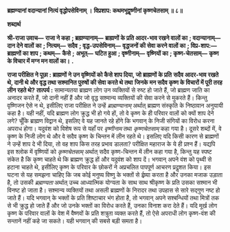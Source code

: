 **ब्रह्मण्यानां वदान्यानां नित्यं वृद्धोपसेविनाम् ।** **विप्रशाप: कथमभूद्वृष्णीनां कृष्णचेतसाम् ॥ ८॥** 

**शब्दार्थ** 

**श्री-राजा उवाच—** **राजा ने कहा** **; ब्रह्मण्यानाम्—** **ब्राह्मणों के प्रति आदर-भाव रखने वालों का** **; वदान्यानाम्—** **दान देने वालों** **का** **; नित्यम्—** **सदैव** **; वृद्ध-उपसेविनाम्—** **वृद्धजनों की सेवा करने वालों का** **; विप्र-शाप:—** **ब्राह्मणों का शाप** **; कथम्—** **कैसे** **;** **अभूत्—** **घटित हुआ** **; वृष्णीनाम्—** **वृष्णियों का** **; कृष्ण-चेतसाम्—** **कृष्ण के विचार में मग्न मन वालों का।** **.** 

**राजा परीक्षित ने पूछा : ब्राह्मणों ने उन वृष्णियों को कैसे शाप दिया, जो ब्राह्मणों के प्रति** **सदैव आदर-भाव रखते थे, दानी थे और वृद्ध तथा सश्मानित पुरुषों की सेवा करते थे तथा** **जिनके मन सदैव कृष्ण के विचारों में पूरी तरह लीन रहते थे?** **तात्पर्य :** सामान्यतया ब्राह्मण लोग उन व्यक्तियों से रुष्ट हो जाते हैं, जो ब्राह्मण जाति का अनादर करते हैं, जो दानी नहीं हैं और जो वृद्ध सश्मान्य व्यक्तियों की सेवा करने से मुकरते हैं। किन्तु वृष्णिजन ऐसे न थे, इसीलिए राजा परीक्षित ने उन्हें *ब्राह्मण्यानाम्* अर्थात् ब्राह्मण संस्कृति के निष्ठावान अनुयायी कहा है। यही नहीं, यदि ब्राह्मण लोग क्रुद्ध भी हो गये हों, तो वे कृष्ण के ही परिवार वालों को क्यों शाप देने लगे? चूँकि ब्राह्मण विद्वान थे, इसलिए वे यह जानते रहे होंगे कि भगवान् के निजी संगियों का विरोध करना अपराध होगा। यदुवंश को विशेष रूप से यहाँ पर *वृष्णीनाम* तथा *कृष्णचेतसाम्* कहा गया है। दूसरे शब्दों में, वे कृष्ण के निजी लोग थे और वे सदैव कृष्ण के चिन्तन में लीन रहते थे। इसलिए यदि किसी कारण से ब्राह्मणों ने उन्हें शाप दे भी दिया, तो वह शाप किस तरह प्रभाव डालता? परीक्षित महाराज के ये ही प्रश्न हैं। यद्यपि इस श्लोक में वृष्णियों को *कृष्णचेतसाम्* अर्थात् सदैव कृष्ण-चिन्तन में लीन कहा गया है, किन्तु यह स्पष्ट संकेत है कि कृष्ण चाहते थे कि ब्राह्मण क्रुद्ध हों और यदुवंश को शाप दें। भगवान् अपने वंश को पृथ्वी से हटाना चाहते थे, इसीलिए कृष्ण के परिवार के छोकरों ने अप्रचलित पापपूर्ण आचरण प्रदॢशत किया। इस घटना से यह समझना चाहिए कि जब कोई मनुष्य विष्णु के भक्तों से ईष्र्या करता है और उनका मजाक उड़ाता है, तो उसकी *ब्रह्मण्यता* अर्थात् उच्च आध्यात्मिक योग्यता के साथ साथ श्रीकृष्ण के प्रति उसका सश्मान भी विनष्ट हो जाता है। सश्मान्य व्यक्तियों तथा असली ब्राह्मणों के निरादर तथा उपहास से सारे सद्गुण नष्ट हो जाते हैं। यदि भगवान् के भक्तों के प्रति शिष्टाचार भंग होता है, तो भगवान् अपने सश्बन्धियों तथा मित्रों तक से भी क्रुद्ध हो जाते हैं और जो उनके भक्तों का विरोध करते हैं, उनका विनाश करा देते हैं। यदि मूर्ख लोग कृष्ण के परिवार वालों के वेश में वैष्णवों के प्रति शत्रुता व्यक्त करते हैं, तो ऐसे अपराधी लोग कृष्ण-वंश की सन्तानें नहीं कहे जा सकते। यही भगवान् की सबसे बड़ी समता है। 